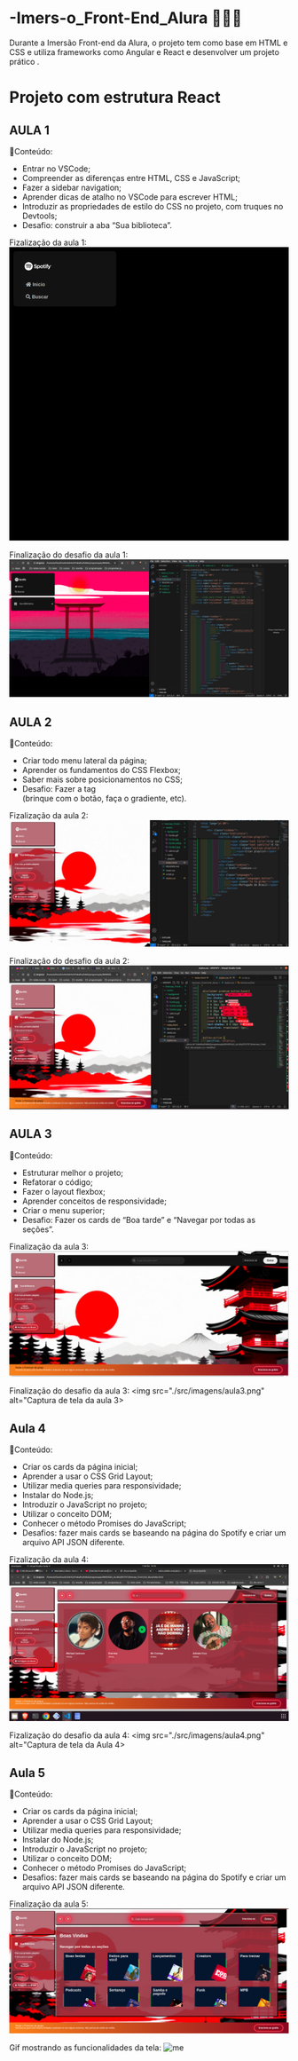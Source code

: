 # -Imers-o_Front-End_Alura 🤿👨‍💻
Durante a Imersão Front-end da Alura, o projeto tem como base em HTML e CSS e utiliza frameworks como Angular e React e desenvolver um projeto prático .

# Projeto com estrutura React

## AULA 1
📖Conteúdo:
- Entrar no VSCode;
- Compreender as diferenças entre HTML, CSS e JavaScript;
- Fazer a sidebar navigation;
- Aprender dicas de atalho no VSCode para escrever HTML;
- Introduzir as propriedades de estilo do CSS no projeto, com truques no Devtools;
- Desafio: construir a aba “Sua biblioteca”.

Fizalização da aula 1:
<img src="./src/imagens/aula1base.png" alt="Imagem da Aula 1">

Finalização do desafio da aula 1:
<img src="./src/imagens/aula1.png" alt="Imagem da Aula 1">

## AULA 2
📖Conteúdo:
- Criar todo menu lateral da página;
- Aprender os fundamentos do CSS Flexbox;
- Saber mais sobre posicionamentos no CSS;
- Desafio: Fazer a tag <footer> (brinque com o botão, faça o gradiente, etc).

Fizalização da aula 2:
<img src="./src/imagens/aula2base.jpg" alt="Imagem da Aula 2">


Finalização do desafio da aula 2:
<img src="./src/imagens/aula2.jpg" alt="Captura de tela da aula 2">

## AULA 3
📖Conteúdo:
- Estruturar melhor o projeto;
- Refatorar o código;
- Fazer o layout flexbox;
- Aprender conceitos de responsividade;
- Criar o menu superior;
- Desafio: Fazer os cards de “Boa tarde” e “Navegar por todas as seções”.

Finalização da aula 3:
<img src="./src/imagens/aula3base.png" alt="Imagem da Aula 3">

Finalização do desafio da aula 3:
<img src="./src/imagens/aula3.png" alt="Captura de tela da aula 3>

## Aula 4
📖Conteúdo:
- Criar os cards da página inicial;
- Aprender a usar o CSS Grid Layout;
- Utilizar media queries para responsividade;
- Instalar do Node.js;
- Introduzir o JavaScript no projeto;
- Utilizar o conceito DOM;
- Conhecer o método Promises do JavaScript;
- Desafios: fazer mais cards se baseando na página do Spotify e criar um arquivo API JSON diferente.

Fizalização da aula 4:
<img src="./src/imagens/aulabase4.png" alt="Imagem da Aula 4">

Fizalização do desafio da aula 4:
<img src="./src/imagens/aula4.png" alt="Captura de tela da Aula 4>

## Aula 5
📖Conteúdo:
- Criar os cards da página inicial;
- Aprender a usar o CSS Grid Layout;
- Utilizar media queries para responsividade;
- Instalar do Node.js;
- Introduzir o JavaScript no projeto;
- Utilizar o conceito DOM;
- Conhecer o método Promises do JavaScript;
- Desafios: fazer mais cards se baseando na página do Spotify e criar um arquivo API JSON diferente.

Finalização da aula 5:
<img src="./src/imagens/aula5base.png" alt="Imagem da Aula 5">

Gif mostrando as funcionalidades da tela:
![me](src/imagens) 
